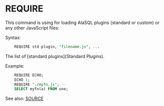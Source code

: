 # REQUIRE

This command is using for loading AlaSQL plugins (standard or custom) or any other JavaScript files:

Syntax:
```sql
    REQUIRE std-plugin, "filename.js", ...
```

The list of [standard plugins](Standard Plugins).

Example:
```sql
    REQUIRE ECHO;
    ECHO 1;
    REQUIRE "./myfn.js"; -- 
    SELECT myfn(a) FROM one;
```

See also: [SOURCE](Source)